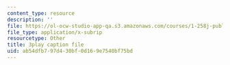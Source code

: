 ```yaml
---
content_type: resource
description: ''
file: https://ol-ocw-studio-app-qa.s3.amazonaws.com/courses/1-258j-public-transportation-systems-spring-2017/ab54dfb797d430bf0d169e7540bf75bd_I2K5WnG_TLs.srt
file_type: application/x-subrip
resourcetype: Other
title: 3play caption file
uid: ab54dfb7-97d4-30bf-0d16-9e7540bf75bd
---
```

